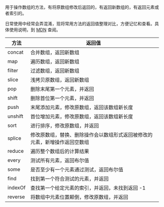用于操作数组的方法，有将原数组修改后返回的，有返回新数组的，有返回元素或者索引的。

日常使用中经常会弄混淆，现将常用方法的返回值整理对比，方便记忆和查看。具体使用说明，到 [MDN](https://developer.mozilla.org/zh-CN/docs/Web/JavaScript/Reference/Global_Objects/Array) 查阅。

| 方法     | 返回值            |
| ------- | ----------------- |
| concat  | 合并数组，返回新数组 |
| map     | 遍历数组，返回新数组 |
| filter  | 过滤数组，返回新数组 |
| slice   | 浅拷贝原数组，返回新数组 |
| pop     | 删除末尾第一个元素，并返回 |
| shift   | 删除首位第一个元素，并返回 |
| push    | 末尾添加元素，修改原数组，返回该数组新长度 |
| unshift | 首位增加元素，修改原数组，返回该数组新长度 |
| sort    | 进行排序，修改原数组，并返回 |
| splice  | 修改原数组，替换、删除操作会以数组形式返回被修改的元素，新增操作返回空数组 |
| reduce  | 遍历整个数组后的计算结果 |
| every   | 测试所有元素，返回布尔值 |
| some    | 是否至少有一个元素通过测试，返回布尔值 |
| find    | 找到第一个符合测试的元素，并返回 |
| indexOf | 查找第一个给定元素的索引，并返回，未找到返回 -1 |
| reverse | 将数组中元素位置颠倒，修改原数组，并返回 |